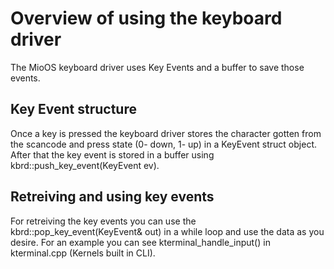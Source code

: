 # Overview of using the keyboard driver

The MioOS keyboard driver uses Key Events and a buffer to save those events.

## Key Event structure

Once a key is pressed the keyboard driver stores the character gotten from the scancode and press state (0- down, 1- up) in a KeyEvent struct object. After that the key event is stored in a buffer using kbrd::push_key_event(KeyEvent ev).

## Retreiving and using key events

For retreiving the key events you can use the kbrd::pop_key_event(KeyEvent& out) in a while loop and use the data as you desire. For an example you can see kterminal_handle_input() in kterminal.cpp (Kernels built in CLI).

